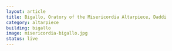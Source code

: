 ```yaml
---
layout: article
title: Bigallo, Oratory of the Misericordia Altarpiece, Daddi
category: altarpiece
building: bigallo
image: misericordia-bigallo.jpg
status: live
---
```

